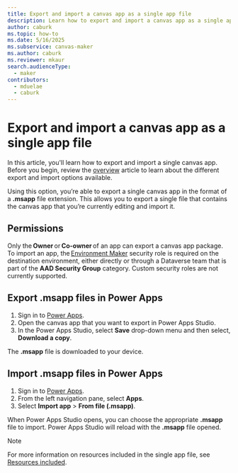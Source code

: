```yaml
---
title: Export and import a canvas app as a single app file 
description: Learn how to export and import a canvas app as a single app file.
author: caburk
ms.topic: how-to
ms.date: 5/16/2025
ms.subservice: canvas-maker
ms.author: caburk
ms.reviewer: mkaur
search.audienceType: 
  - maker
contributors:
  - mduelae
  - caburk
---
```


# Export and import a canvas app as a single app file

In this article, you'll learn how to export and import a single canvas app. Before you begin, review the [overview](export-import-app.md) article to learn about the different export and import options available.

Using this option, you’re able to export a single canvas app in the format of a **.msapp** file extension. This allows you to export a single file that contains the canvas app that you’re currently editing and import it.

## Permissions 
Only the **Owner** or **Co-owner** of an app can export a canvas app package. To import an app, the [Environment Maker](/power-platform/admin/database-security#predefined-security-roles) security role is required on the destination environment, either directly or through a Dataverse team that is part of the **AAD Security Group** category. Custom security roles are not currently supported. 

## Export .msapp files in Power Apps

1. Sign in to [Power Apps](https://make.powerapps.com).
1. Open the canvas app that you want to export in Power Apps Studio.  
1. In the Power Apps Studio, select **Save** drop-down menu and then select, **Download a copy**. 
 
The  **.msapp** file is downloaded to your device.  

## Import .msapp files in Power Apps
1. Sign in to [Power Apps](https://make.powerapps.com).
1. From the left navigation pane, select **Apps**.
1. Select **Import app** > **From file (.msapp)**. 

When Power Apps Studio opens, you can choose the appropriate  **.msapp** file to import. Power Apps Studio will reload with the  **.msapp** file opened. 

> [!Note]
> For more information on resources included in the single app file, see [Resources included](export-import-app.md#resources-included-in-canvas-apps-packages).

